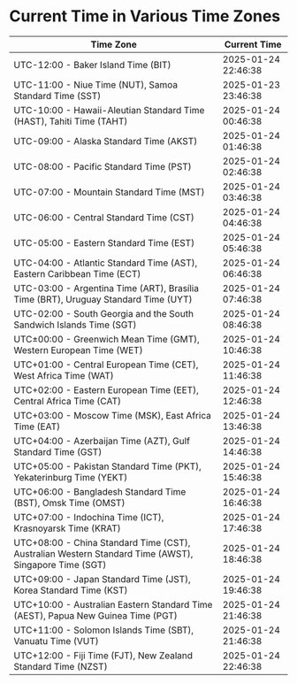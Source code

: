 # Current Time in Various Time Zones

| Time Zone | Current Time |
|-----------|--------------|
| UTC-12:00 - Baker Island Time (BIT) | 2025-01-24 22:46:38 |
| UTC-11:00 - Niue Time (NUT), Samoa Standard Time (SST) | 2025-01-23 23:46:38 |
| UTC-10:00 - Hawaii-Aleutian Standard Time (HAST), Tahiti Time (TAHT) | 2025-01-24 00:46:38 |
| UTC-09:00 - Alaska Standard Time (AKST) | 2025-01-24 01:46:38 |
| UTC-08:00 - Pacific Standard Time (PST) | 2025-01-24 02:46:38 |
| UTC-07:00 - Mountain Standard Time (MST) | 2025-01-24 03:46:38 |
| UTC-06:00 - Central Standard Time (CST) | 2025-01-24 04:46:38 |
| UTC-05:00 - Eastern Standard Time (EST) | 2025-01-24 05:46:38 |
| UTC-04:00 - Atlantic Standard Time (AST), Eastern Caribbean Time (ECT) | 2025-01-24 06:46:38 |
| UTC-03:00 - Argentina Time (ART), Brasília Time (BRT), Uruguay Standard Time (UYT) | 2025-01-24 07:46:38 |
| UTC-02:00 - South Georgia and the South Sandwich Islands Time (SGT) | 2025-01-24 08:46:38 |
| UTC±00:00 - Greenwich Mean Time (GMT), Western European Time (WET) | 2025-01-24 10:46:38 |
| UTC+01:00 - Central European Time (CET), West Africa Time (WAT) | 2025-01-24 11:46:38 |
| UTC+02:00 - Eastern European Time (EET), Central Africa Time (CAT) | 2025-01-24 12:46:38 |
| UTC+03:00 - Moscow Time (MSK), East Africa Time (EAT) | 2025-01-24 13:46:38 |
| UTC+04:00 - Azerbaijan Time (AZT), Gulf Standard Time (GST) | 2025-01-24 14:46:38 |
| UTC+05:00 - Pakistan Standard Time (PKT), Yekaterinburg Time (YEKT) | 2025-01-24 15:46:38 |
| UTC+06:00 - Bangladesh Standard Time (BST), Omsk Time (OMST) | 2025-01-24 16:46:38 |
| UTC+07:00 - Indochina Time (ICT), Krasnoyarsk Time (KRAT) | 2025-01-24 17:46:38 |
| UTC+08:00 - China Standard Time (CST), Australian Western Standard Time (AWST), Singapore Time (SGT) | 2025-01-24 18:46:38 |
| UTC+09:00 - Japan Standard Time (JST), Korea Standard Time (KST) | 2025-01-24 19:46:38 |
| UTC+10:00 - Australian Eastern Standard Time (AEST), Papua New Guinea Time (PGT) | 2025-01-24 21:46:38 |
| UTC+11:00 - Solomon Islands Time (SBT), Vanuatu Time (VUT) | 2025-01-24 21:46:38 |
| UTC+12:00 - Fiji Time (FJT), New Zealand Standard Time (NZST) | 2025-01-24 22:46:38 |
